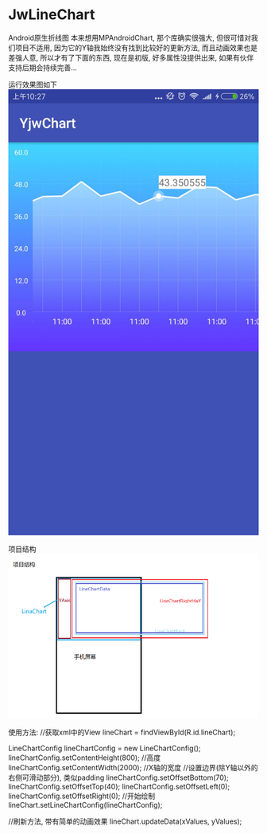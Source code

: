 # JwLineChart
Android原生折线图
本来想用MPAndroidChart, 那个库确实很强大, 但很可惜对我们项目不适用, 因为它的Y轴我始终没有找到比较好的更新方法, 而且动画效果也是差强人意, 所以才有了下面的东西, 现在是初版, 好多属性没提供出来, 如果有伙伴支持后期会持续完善...

运行效果图如下
![运行效果图](https://github.com/dahuoji1024/JwLineChart/raw/master/ScreenShots/show.jpg)

项目结构
![项目结构图](https://github.com/dahuoji1024/JwLineChart/raw/master/ScreenShots/structure_linechart.png)

使用方法:
//获取xml中的View
lineChart = findViewById(R.id.lineChart);

LineChartConfig lineChartConfig = new LineChartConfig();
lineChartConfig.setContentHeight(800); //高度
lineChartConfig.setContentWidth(2000); //X轴的宽度
//设置边界(除Y轴以外的右侧可滑动部分), 类似padding
lineChartConfig.setOffsetBottom(70);
lineChartConfig.setOffsetTop(40);
lineChartConfig.setOffsetLeft(0);
lineChartConfig.setOffsetRight(0);
//开始绘制
lineChart.setLineChartConfig(lineChartConfig);

//刷新方法, 带有简单的动画效果
lineChart.updateData(xValues, yValues);
